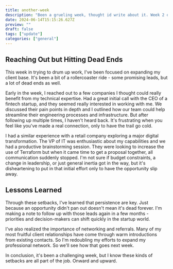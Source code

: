 ```yaml
---
title: another-week
description: "Been a grueling week, thought id write about it. Week 2 of June 2024"
date: 2024-06-14T15:15:26.627Z
preview: ""
draft: false
tags: ["update"]
categories: ["general"]
---
```


## Reaching Out but Hitting Dead Ends

This week in trying to drum up work, I've been focused on expanding my client base. It's been a bit of a rollercoaster ride - some promising leads, but a lot of dead ends as well.

Early in the week, I reached out to a few companies I thought could really benefit from my technical expertise. Had a great initial call with the CEO of a fintech startup, and they seemed really interested in working with me. We discussed their pain points in depth and I outlined how our team could help streamline their engineering processes and infrastructure. But after following up multiple times, I haven't heard back. It's frustrating when you feel like you've made a real connection, only to have the trail go cold.

I had a similar experience with a retail company exploring a major digital transformation. The VP of IT was enthusiastic about my capabilities and we had a productive brainstorming session. They were looking to increase the use of Terraform but when it came time to get a proposal together, all communication suddenly stopped. I'm not sure if budget constraints, a change in leadership, or just general inertia got in the way, but it's disheartening to put in that initial effort only to have the opportunity slip away.

## Lessons Learned

Through these setbacks, I've learned that persistence are key. Just because an opportunity didn't pan out doesn't mean it's dead forever. I'm making a note to follow up with those leads again in a few months - priorities and decision-makers can shift quickly in the startup world.

I've also realized the importance of networking and referrals. Many of my most fruitful client relationships have come through warm introductions from existing contacts. So I'm redoubling my efforts to expand my professional network. So we'll see how that goes next week.

In conclusion, it's been a challenging week, but I know these kinds of setbacks are all part of the job. Onward and upward.
